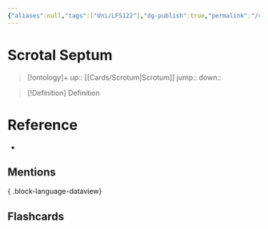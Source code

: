```yaml
---
{"aliases":null,"tags":["Uni/LFS122"],"dg-publish":true,"permalink":"/cards/scrotal-septum/","dgPassFrontmatter":true}
---
```


# Scrotal Septum

> [!ontology]+
> up:: [[Cards/Scrotum\|Scrotum]]
> jump:: 
> down:: 

> [!Definition] Definition

# Reference

- 

## Mentions


{ .block-language-dataview}

## Flashcards